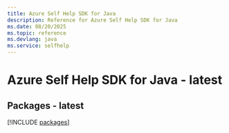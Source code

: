 ```yaml
---
title: Azure Self Help SDK for Java
description: Reference for Azure Self Help SDK for Java
ms.date: 08/20/2025
ms.topic: reference
ms.devlang: java
ms.service: selfhelp
---
```

# Azure Self Help SDK for Java - latest
## Packages - latest
[!INCLUDE [packages](self-help-index.md)]